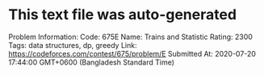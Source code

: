 # This text file was auto-generated

Problem Information:
Code: 675E
Name: Trains and Statistic
Rating: 2300
Tags: data structures, dp, greedy
Link: https://codeforces.com/contest/675/problem/E
Submitted At: 2020-07-20 17:44:00 GMT+0600 (Bangladesh Standard Time)